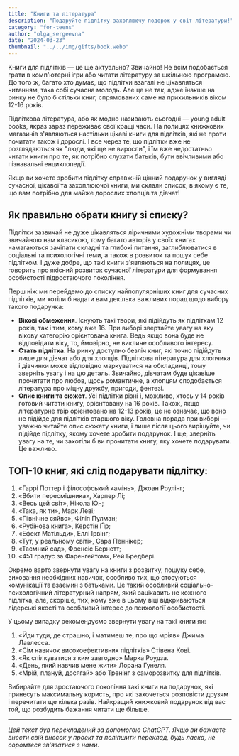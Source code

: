 ```yaml
---
title: "Книги та література"
description: "Подаруйте підлітку захоплюючу подорож у світ літератури!"
category: "for-teens"
author: "olga_sergeevna"
date: "2024-03-23"
thumbnail: "../../img/gifts/book.webp"
---
```


Книги для підлітків — це ще актуально? Звичайно! Не всім подобається грати в комп'ютерні ігри або читати літературу за шкільною програмою. До того ж, багато хто думає, що підлітки взагалі не цікавляться читанням, така собі сучасна молодь. Але це не так, адже інакше на ринку не було б стільки книг, спрямованих саме на прихильників віком 12-16 років.

Підліткова література, або як модно називають сьогодні — young adult books, якраз зараз переживає свої кращі часи. На полицях книжкових магазинів з'являються настільки цікаві книги для підлітків, які не проти почитати також і дорослі. І все через те, що підлітки вже не розглядаються як "люди, які ще не виросли", і їм вже недостатньо читати книги про те, як потрібно слухати батьків, бути ввічливими або пізнавальні енциклопедії.

Якщо ви хочете зробити підлітку справжній цінний подарунок у вигляді сучасної, цікавої та захоплюючої книги, ми склали список, в якому є те, що вам потрібно для майже дорослих хлопців та дівчат!

## Як правильно обрати книгу зі списку?

Підлітки зазвичай не дуже цікавляться ліричними художніми творами чи звичайною нам класикою, тому багато авторів у своїх книгах намагаються зачіпати складні та глибокі питання, заглиблюватися в соціальні та психологічні теми, а також в розвиток та пошук себе підлітком. І дуже добре, що такі книги з'являються на полицях, це говорить про якісний розвиток сучасної літератури для формування особистості підростаючого покоління.

Перш ніж ми перейдемо до списку найпопулярніших книг для сучасних підлітків, ми хотіли б надати вам декілька важливих порад щодо вибору такого подарунка:
- **Вікові обмеження**. Існують такі твори, які підійдуть як підліткам 12 років, так і тим, кому вже 16. При виборі звертайте увагу на яку вікову категорію орієнтована книга. Ведь якщо вона буде не відповідати віку, то, ймовірно, не викличе особливого інтересу.
- **Стать підлітка**. На ринку доступно безліч книг, які точно підійдуть лише для дівчат або для хлопців. Підліткова література для хлопчика і дівчинки може відповідно маркуватися на обкладинці, тому зверніть увагу і на цю деталь. Звичайно, дівчатам буде цікавіше прочитати про любов, щось романтичне, а хлопцям сподобається література про міцну дружбу, пригоди, фентезі.
- **Опис книги та сюжет**. Усі підлітки різні і, можливо, хтось у 14 років готовий читати книгу, орієнтовану на 16 років. Також, якщо літературне твір орієнтовано на 12-13 років, це не означає, що воно не підійде для підлітків старшого віку. Головна порада при виборі — уважно читайте опис сюжету книги, і лише після цього вирішуйте, чи підійде підлітку, якому хочете зробити подарунок. І ще, зверніть увагу на те, чи захотіли б ви прочитати книгу, яку хочете подарувати. Це важливо.

## ТОП-10 книг, які слід подарувати підлітку:

1. «Гаррі Поттер і філософський камінь», Джоан Роулінг;
2. «Вбити пересмішника», Харпер Лі;
3. «Весь цей світ», Нікола Юн;
4. «Така, як ти», Марк Леві;
5. «Північне сяйво», Філіп Пулман;
6. «Рубінова книга», Керстін Ґір;
7. «Ефект Матільди», Еллі Ірвінг;
8. «Тут, у реальному світі», Сара Пеннікер;
9. «Таємний сад», Френсіс Бернетт;
10. «451 градус за Фаренгейтом», Рей Бредбері.

Окремо варто звернути увагу на книги з розвитку, пошуку себе, виховання необхідних навичок, особливо тих, що стосуються комунікації та взаємин з батьками. Це такий особливий соціально-психологічний літературний напрям, який зацікавить не кожного підлітка, але, скоріше, тих, кому вже в цьому віці відкриваються лідерські якості та особливий інтерес до психології особистості.

У цьому випадку рекомендуємо звернути увагу на такі книги як:

1. «Йди туди, де страшно, і матимеш те, про що мріяв» Джима Лавлесса.
2. «Сім навичок високоефективних підлітків» Стівена Кові.
3. «Як спілкуватися з ким завгодно» Марка Роудза.
4. «День, який навчив мене жити» Лорана Гунеля.
5. «Мрій, плануй, досягай» або Тренінг з саморозвитку для підлітків.

Вибирайте для зростаючого покоління такі книги на подарунок, які принесуть максимальну користь, про які захочеться розповісти друзям і перечитати ще кілька разів. Найкращий книжковий подарунок від вас той, що розбудить бажання читати ще більше.


---
*Цей текст був перекладений за допомогою ChatGPT. Якщо ви бажаєте внести свій внесок у проект та поліпшити переклад, будь ласка, не соромтеся зв’язатися з нами.*


